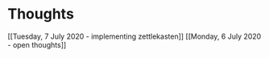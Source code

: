 # Thoughts

[[Tuesday, 7 July 2020 - implementing zettlekasten]]
[[Monday, 6 July 2020 - open thoughts]]
